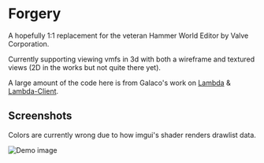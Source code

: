 # Forgery

A hopefully 1:1 replacement for the veteran Hammer World Editor by Valve Corporation.

Currently supporting viewing vmfs in 3d with both a wireframe and textured views (2D in the works but not quite there yet).

A large amount of the code here is from Galaco's work on [Lambda](https://github.com/Galaco/Lambda) & [Lambda-Client](https://github.com/Galaco/Lambda-Client). 


## Screenshots
Colors are currently wrong due to how imgui's shader renders drawlist data.

![Demo image](https://i.f1ssi0n.com/HelpfulCensorianGiantBombardierBeetle.png)